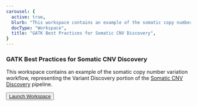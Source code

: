 ```yaml
---
carousel: {
  active: true,
  blurb: "This workspace contains an example of the somatic copy number variation workflow, representing the Variant Discovery portion of the Somatic CNV Discovery pipeline.",
  docType: "Workspace",
  title: "GATK Best Practices for Somatic CNV Discovery",
}
---
```


### GATK Best Practices for Somatic CNV Discovery

This workspace contains an example of the somatic copy number variation workflow, representing the Variant Discovery portion of the [Somatic CNV Discovery](https://software.broadinstitute.org/gatk/best-practices/workflow?id=11147) pipeline.

<button dark>[Launch Workspace](https://anvil.terra.bio/#workspaces/help-gatk/Somatic-CNVs-GATK4)</button>
